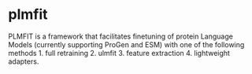 # plmfit
PLMFIT is a framework that facilitates finetuning of  protein Language Models (currently supporting ProGen and ESM) with one of the following methods 1. full retraining 2. ulmfit 3. feature extraction 4. lightweight adapters.
